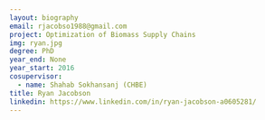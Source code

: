 ```yaml
---
layout: biography
email: rjacobso1988@gmail.com
project: Optimization of Biomass Supply Chains
img: ryan.jpg
degree: PhD
year_end: None
year_start: 2016
cosupervisor: 
  - name: Shahab Sokhansanj (CHBE)
title: Ryan Jacobson
linkedin: https://www.linkedin.com/in/ryan-jacobson-a0605281/
---
```

